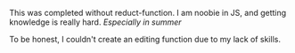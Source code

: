 This was completed without reduct-function. 
I am noobie in JS, and getting knowledge is really hard. *Especially in summer*

To be honest, I couldn't create an editing function due to my lack of skills.